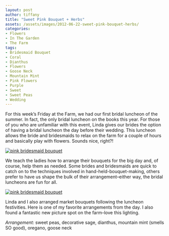 ```yaml
---
layout: post
author: tiffany
title: "Sweet Pink Bouquet + Herbs"
assets: /assets/images/2012-06-22-sweet-pink-bouquet-herbs/
categories: 
- Flowers
- In The Garden
- The Farm
tags: 
- Bridesmaid Bouquet
- Coral
- Dianthus
- Flowers
- Goose Neck
- Mountain Mint
- Pink Flowers
- Purple
- Sweet
- Sweet Peas
- Wedding
---
```


For this week’s Friday at the Farm, we had our first bridal luncheon of the summer. In fact, the only bridal luncheon on the books this year. For those of you who are unfamiliar with this event, Linda gives our brides the option of having a bridal luncheon the day before their wedding. This luncheon allows the bride and bridesmaids to relax on the farm for a couple of hours and basically play with flowers. Sounds nice, right?!

[![pink bridesmaid bouquet](jekyll_uploads/2012/06/pinkbridesmaidbouquet-2-575x382.jpg "pinkbridesmaidbouquet (2)")](http://www.sweetpeonies.com/2012/06/sweet-pink-bouquet-herbs/pinkbridesmaidbouquet-2/)

We teach the ladies how to arrange their bouquets for the big day and, of course, help them as needed. Some brides and bridesmaids are quick to catch on to the techniques involved in hand-held-bouquet-making, others prefer to have us shape the bulk of their arrangement–either way, the bridal luncheons are fun for all.

[![pink bridesmaid bouquet](jekyll_uploads/2012/06/pinkbridesmaidbouquet-4.jpg "pinkbridesmaidbouquet (4)")](http://www.sweetpeonies.com/2012/06/sweet-pink-bouquet-herbs/pinkbridesmaidbouquet-4/)

Linda and I also arranged market bouquets following the luncheon festivities. Here is one of my favorite arrangements from the day. I also found a fantastic new picture spot on the farm–love this lighting.

_Arrangement:_ sweet peas, decorative sage, dianthus, mountain mint (smells SO good), oregano, goose neck